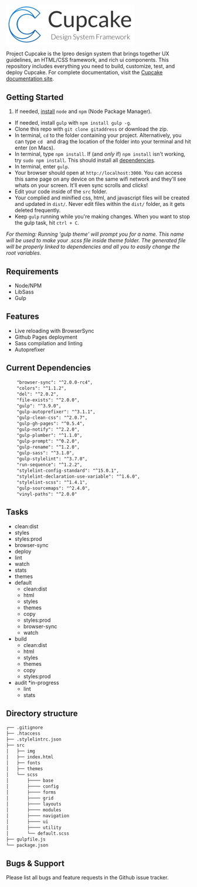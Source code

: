 <img alt="cupcake-logo" src="src/img/cupcake-horizontal-logo.png" width="350">


Project Cupcake is the Ipreo design system that brings together UX guidelines, an HTML/CSS framework, and rich ui components. This repository includes everything you need to build, customize, test, and deploy Cupcake. For complete documentation, visit the [Cupcake documentation site](https://pages.code.ipreo.com/Ipreo/cupcake-docs/).


## Getting Started

1. If needed, [install](http://blog.nodeknockout.com/post/65463770933/how-to-install-node-js-and-npm) `node` and `npm` (Node Package Manager).
- If needed, install `gulp` with `npm install gulp -g`.
- Clone this repo with `git clone gitaddress` or download the zip.
- In terminal, `cd` to the folder containing your project. Alternatively, you can type `cd ` and drag the location of the folder into your terminal and hit enter (on Macs).
- In terminal, type `npm install`. If (and _only_ if) `npm install` isn't working, try `sudo npm install`. This should install all [dependencies](#dependencies).
- In terminal, enter `gulp`.
- Your browser should open at `http://localhost:3000`. You can access this same page on any device on the same wifi network and they'll see whats on your screen. It'll even sync scrolls and clicks!
- Edit your code inside of the `src` folder.
- Your complied and minified css, html, and javascript files will be created and updated in `dist/`. Never edit files within the `dist/` folder, as it gets deleted frequently.
- Keep `gulp` running while you're making changes. When you want to stop the gulp task, hit `ctrl + C`.

_For theming: Running 'gulp theme' will prompt you for a name. This name will be used to make your .scss file inside theme folder. The generated file will be properly linked to dependencies and all you to easily change the root variables._

## Requirements
- Node/NPM
- LibSass
- Gulp

## Features
- Live reloading with BrowserSync
- Github Pages deployment
- Sass compilation and linting
- Autoprefixer

## Current Dependencies
```
    "browser-sync": "^2.0.0-rc4",
    "colors": "^1.1.2",
    "del": "^2.0.2",
    "file-exists": "^2.0.0",
    "gulp": "^3.9.0",
    "gulp-autoprefixer": "^3.1.1",
    "gulp-clean-css": "^2.0.7",
    "gulp-gh-pages": "^0.5.4",
    "gulp-notify": "^2.2.0",
    "gulp-plumber": "^1.1.0",
    "gulp-prompt": "^0.2.0",
    "gulp-rename": "^1.2.0",
    "gulp-sass": "^3.1.0",
    "gulp-stylelint": "^3.7.0",
    "run-sequence": "^1.2.2",
    "stylelint-config-standard": "^15.0.1",
    "stylelint-declaration-use-variable": "^1.6.0",
    "stylelint-scss": "^1.4.1",    
    "gulp-sourcemaps": "^2.4.0",
    "vinyl-paths": "^2.0.0"
```

## Tasks
- clean:dist
- styles
- styles:prod
- browser-sync
- deploy
- lint
- watch
- stats
- themes
- default
  - clean:dist
  - html
  - styles
  - themes
  - copy
  - styles:prod
  - browser-sync
  - watch
- build
  - clean:dist
  - html
  - styles
  - themes
  - copy
  - styles:prod
- audit *in-progress
  - lint
  - stats

## Directory structure

```
┌── .gitignore
├── .htaccess
├── .stylelintrc.json
├── src
│   ├── img
│   ├── index.html
│   ├── fonts
│   ├── themes
│   └── scss
│       ├──── base
│       ├──── config
│       ├──── forms
│       ├──── grid
│       ├──── layouts
│       ├──── modules
│       ├──── navigation
│       ├──── ui
│       ├──── utility
│       └── default.scss
├── gulpfile.js
└── package.json
```

## Bugs & Support
Please list all bugs and feature requests in the Github issue tracker.

